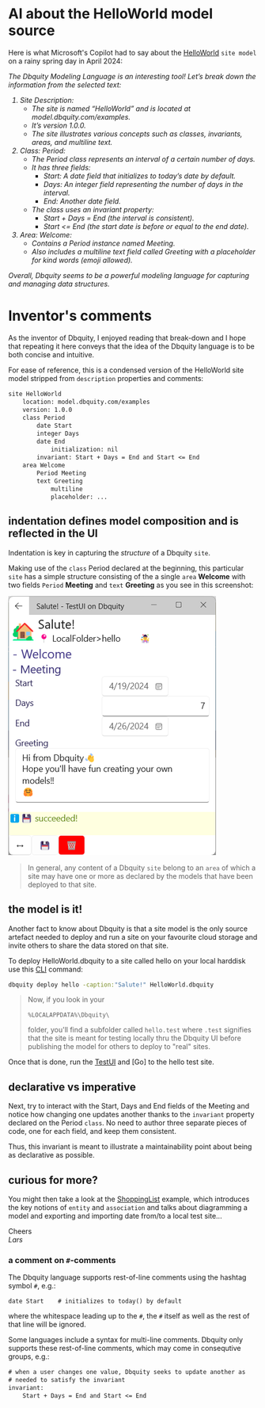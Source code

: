 # AI about the HelloWorld model source

Here is what Microsoft's Copilot had to say about the [HelloWorld](HelloWorld.dbquity) `site model` on a rainy spring day in April 2024:

<i>
The Dbquity Modeling Language is an interesting tool! Let’s break down the information from the selected text:

1. Site Description:
    - The site is named “HelloWorld” and is located at model.dbquity.com/examples.
    - It’s version 1.0.0.
    - The site illustrates various concepts such as classes, invariants, areas, and multiline text.
2. Class: Period:
    - The Period class represents an interval of a certain number of days.
    - It has three fields:
        - Start: A date field that initializes to today’s date by default.
        - Days: An integer field representing the number of days in the interval.
        - End: Another date field.
    - The class uses an invariant property:
        - Start + Days = End (the interval is consistent).
        - Start <= End (the start date is before or equal to the end date).
3. Area: Welcome:
    - Contains a Period instance named Meeting.
    - Also includes a multiline text field called Greeting with a placeholder for kind words (emoji allowed).

Overall, Dbquity seems to be a powerful modeling language for capturing and managing data structures.
</i>

# Inventor's comments

As the inventor of Dbquity, I enjoyed reading that break-down and I hope that repeating it here conveys that the idea of the Dbquity language is to be both concise and intuitive.

For ease of reference, this is a condensed version of the HelloWorld site model stripped from `description` properties and comments:
```dbquity
site HelloWorld
    location: model.dbquity.com/examples
    version: 1.0.0
    class Period
        date Start
        integer Days
        date End
            initialization: nil
        invariant: Start + Days = End and Start <= End
    area Welcome
        Period Meeting
        text Greeting
            multiline
            placeholder: ...
```

## indentation defines model composition and is reflected in the UI 
Indentation is key in capturing the *structure* of a Dbquity `site`.

Making use of the `class` Period declared at the beginning, this particular `site` has a simple structure consisting of the a single `area` **Welcome** with two fields `Period` **Meeting** and `text` **Greeting** as you see in this screenshot:

![](HelloWorld.PNG)

> In general, any content of a Dbquity `site` belong to an `area` of which a site may have one or more as declared by the models that have been deployed to that site.

## the model is it!
Another fact to know about Dbquity is that a site model is the only source artefact needed to deploy and run a site on your favourite cloud storage and invite others to share the data stored on that site.

To deploy HelloWorld.dbquity to a site called hello on your local harddisk use this [CLI](https://model.dbquity.com/#command-line-interface-cli) command:

```bat
dbquity deploy hello -caption:"Salute!" HelloWorld.dbquity
```
> Now, if you look in your
> ```
> %LOCALAPPDATA%\Dbquity\
> ```
> folder, you'll find a subfolder called `hello.test` where `.test` signifies that the site is meant for testing locally thru the Dbquity UI before publishing the model for others to deploy to "real" sites.

Once that is done, run the [TestUI](https://model.dbquity.com/#test-ui) and [Go] to the hello test site.

## declarative vs imperative
Next, try to interact with the Start, Days and End fields of the Meeting and notice how changing one updates another thanks to the `invariant` property declared on the Period `class`. No need to author three separate pieces of code, one for each field, and keep them consistent.

Thus, this invariant is meant to illustrate a maintainability point about being as declarative as possible.
<? Dbquity is built prefering declarative over imperative approaches, and as a rule of thumb, I personally recommend declarativeness whenever possible - also when it comes to crafting Dbquity models :-)  
Still, Dbquity *does* support imperative code when declaring the `execution` property of an `action` or the `behaviour` of a `step` whilst the combined `behaviour` of an `entity` is declared as a single expression orchestrating the steps that the `entity` declare. ?>

## curious for more?
You might then take a look at the [ShoppingList](ShoppingList/README.md) example, which introduces the key notions of `entity` and `association` and talks about diagramming a model and exporting and importing date from/to a local test site...


Cheers  
*Lars*

### a comment on `#`-comments
The Dbquity language supports rest-of-line comments using the hashtag symbol `#`, e.g.:
```dbquity
date Start    # initializes to today() by default
```
where the whitespace leading up to the `#`, the `#` itself as well as the rest of that line will be ignored.  

Some languages include a syntax for multi-line comments. Dbquity only supports these rest-of-line comments, which may come in consequtive groups, e.g.:
```dbquity
# when a user changes one value, Dbquity seeks to update another as
# needed to satisfy the invariant
invariant:                                    
    Start + Days = End and Start <= End
```
